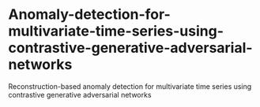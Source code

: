 # Anomaly-detection-for-multivariate-time-series-using-contrastive-generative-adversarial-networks
Reconstruction-based anomaly detection for multivariate time series using contrastive generative adversarial networks
